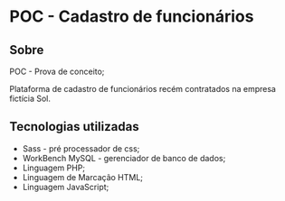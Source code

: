 # POC - Cadastro de funcionários

## Sobre
POC - Prova de conceito;

Plataforma de cadastro de funcionários recém contratados na empresa fictícia Sol.

## Tecnologias utilizadas
- Sass - pré processador de css;
- WorkBench MySQL - gerenciador de banco de dados;
- Linguagem PHP;
- Linguagem de Marcação HTML;
- Linguagem JavaScript;

